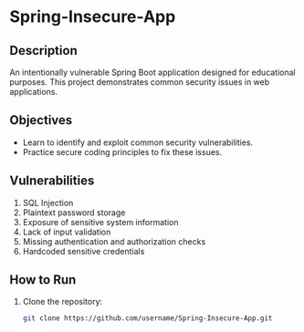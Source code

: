 # Spring-Insecure-App

## Description
An intentionally vulnerable Spring Boot application designed for educational purposes. This project demonstrates common security issues in web applications.

## Objectives
- Learn to identify and exploit common security vulnerabilities.
- Practice secure coding principles to fix these issues.

## Vulnerabilities
1. SQL Injection
2. Plaintext password storage
3. Exposure of sensitive system information
4. Lack of input validation
5. Missing authentication and authorization checks
6. Hardcoded sensitive credentials

## How to Run

1. Clone the repository:
   ```bash
   git clone https://github.com/username/Spring-Insecure-App.git
